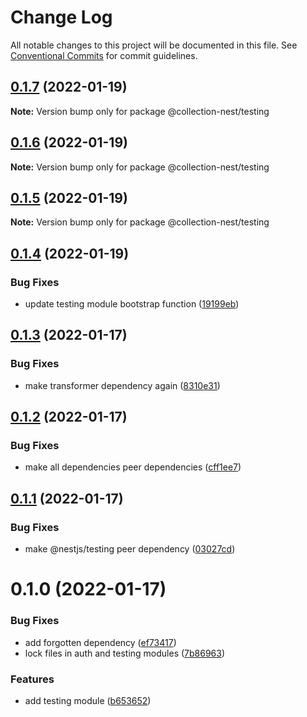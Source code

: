 # Change Log

All notable changes to this project will be documented in this file.
See [Conventional Commits](https://conventionalcommits.org) for commit guidelines.

## [0.1.7](https://github.com/developer239/collection-nest/compare/@collection-nest/testing@0.1.6...@collection-nest/testing@0.1.7) (2022-01-19)

**Note:** Version bump only for package @collection-nest/testing





## [0.1.6](https://github.com/developer239/collection-nest/compare/@collection-nest/testing@0.1.5...@collection-nest/testing@0.1.6) (2022-01-19)

**Note:** Version bump only for package @collection-nest/testing





## [0.1.5](https://github.com/developer239/collection-nest/compare/@collection-nest/testing@0.1.4...@collection-nest/testing@0.1.5) (2022-01-19)

**Note:** Version bump only for package @collection-nest/testing





## [0.1.4](https://github.com/developer239/collection-nest/compare/@collection-nest/testing@0.1.3...@collection-nest/testing@0.1.4) (2022-01-19)


### Bug Fixes

* update testing module bootstrap function ([19199eb](https://github.com/developer239/collection-nest/commit/19199eb5db55240a4490e194ef5b2c4f0a2c24d2))





## [0.1.3](https://github.com/developer239/collection-nest/compare/@collection-nest/testing@0.1.2...@collection-nest/testing@0.1.3) (2022-01-17)


### Bug Fixes

* make transformer dependency again ([8310e31](https://github.com/developer239/collection-nest/commit/8310e31a4b1de2e62747a1f8e1b49d113d013594))





## [0.1.2](https://github.com/developer239/collection-nest/compare/@collection-nest/testing@0.1.1...@collection-nest/testing@0.1.2) (2022-01-17)


### Bug Fixes

* make all dependencies peer dependencies ([cff1ee7](https://github.com/developer239/collection-nest/commit/cff1ee7ec96396825d8463f44bb03789d2d6fa74))





## [0.1.1](https://github.com/developer239/collection-nest/compare/@collection-nest/testing@0.1.0...@collection-nest/testing@0.1.1) (2022-01-17)


### Bug Fixes

* make @nestjs/testing peer dependency ([03027cd](https://github.com/developer239/collection-nest/commit/03027cdd1b946f047ce68ad0d90be65eb28c7de3))





# 0.1.0 (2022-01-17)


### Bug Fixes

* add forgotten dependency ([ef73417](https://github.com/developer239/collection-nest/commit/ef73417d9f9264fa79ef9b8921c17c50ab72deb0))
* lock files in auth and testing modules ([7b86963](https://github.com/developer239/collection-nest/commit/7b86963eb9c0c19387808376ef970dec6ea24972))


### Features

* add testing module ([b653652](https://github.com/developer239/collection-nest/commit/b653652c16664098e0befe218466d94078df0d6f))
